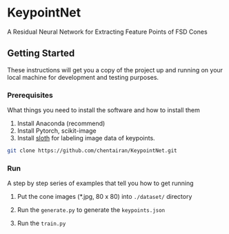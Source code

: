 # **KeypointNet**

A Residual Neural Network for Extracting Feature Points of FSD Cones

## Getting Started

These instructions will get you a copy of the project up and running on your local machine for development and testing purposes. 

### Prerequisites

What things you need to install the software and how to install them

1) Install Anaconda (recommend)
2) Install Pytorch, scikit-image
3) Install [sloth](https://github.com/wincle/sloth) for labeling image data of keypoints.

```bash
git clone https://github.com/chentairan/KeypointNet.git
```

### Run

A step by step series of examples that tell you how to get running



1) Put the cone images (*.jpg, 80 x 80) into `./dataset/` directory

2) Run the `generate.py` to  generate the `keypoints.json`

3) Run the `train.py`
